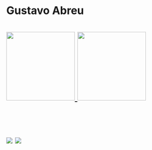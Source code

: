 <h1>Gustavo Abreu<h1/>


<div>
<a href="https://github.com/Fennek01">
<img height="180em" src="https://github-readme-stats.vercel.app/api/top-langs/?username=Fennek01&layout=compact&langs_count=7&theme=tokyonight"/> 
 <img height="180em" src="https://github-readme-stats.vercel.app/api?username=Fennek01&show_icons=true&theme=tokyonight&include_all_commits=true&count_private=true"/>
</div>
  
#
  
  <a href="https://www.instagram.com/gustavo_g_abreu/" target="_blank"><img src="https://img.shields.io/badge/-Instagram-%23E4405F?style=for-the-badge&logo=instagram&logoColor=white" target="_blank"></a> <a href = "gustavoabreu012004@gmail.com"><img src="https://img.shields.io/badge/Gmail-D14836?style=for-the-badge&logo=gmail&logoColor=white" target="_blank"></a>
